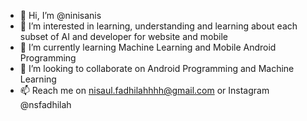 - 👋 Hi, I’m @ninisanis
- 👀 I’m interested in learning, understanding and learning about each subset of AI and developer for website and mobile
- 🌱 I’m currently learning Machine Learning and Mobile Android Programming
- 💞️ I’m looking to collaborate on Android Programming and Machine Learning
- 📫 Reach me on nisaul.fadhilahhhh@gmail.com or Instagram @nsfadhilah

<!---
ninisanis/ninisanis is a ✨ special ✨ repository because its `README.md` (this file) appears on your GitHub profile.
You can click the Preview link to take a look at your changes.
--->

